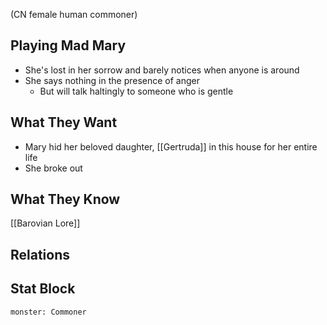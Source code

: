 (CN female human commoner)
## Playing Mad Mary
- She's lost in her sorrow and barely notices when anyone is around
- She says nothing in the presence of anger
	- But will talk haltingly to someone who is gentle

## What They Want
- Mary hid her beloved daughter, [[Gertruda]] in this house for her entire life
- She broke out


## What They Know
[[Barovian Lore]]

## Relations
## Stat Block

```statblock
monster: Commoner
```

